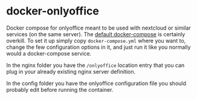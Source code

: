 docker-onlyoffice
===

Docker compose for onlyoffice meant to be used with nextcloud or similar services (on the same server). The [default docker-compose](https://github.com/ONLYOFFICE/Docker-DocumentServer/blob/master/docker-compose.yml) is certainly overkill. To set it up simply copy `docker-compose.yml` where you want to, change the few configuration options in it, and just run it like you normally would a docker-compose service.

In the nginx folder you have the `/onlyoffice` location entry that you can plug in your already existing nginx server definition.

In the config folder you have the onlyoffice configuration file you should probably edit before running the container.
